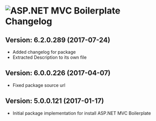 # ![ASP.NET MVC Boilerplate Changelog](https://img.shields.io/badge/ASP.NET%20MVC%20Boilerplate-Package%20Changelog-blue.svg?style=for-the-badge)

## Version: 6.2.0.289 (2017-07-24)
- Added changelog for package
- Extracted Description to its own file

## Version: 6.0.0.226 (2017-04-07)
- Fixed package source url

## Version: 5.0.0.121 (2017-01-17)
- Initial package implementation for install ASP.NET MVC Boilerplate
